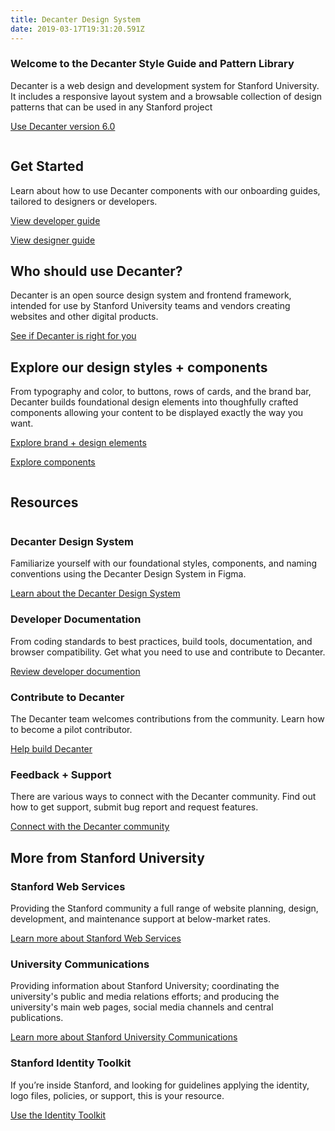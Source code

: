 ```yaml
---
title: Decanter Design System
date: 2019-03-17T19:31:20.591Z
---
```

<section class="homepage">
<section class="section section--welcome fullwidth narrow-content padding-vertical-md inverse">
    <h1>Welcome to the Decanter Style Guide and Pattern Library</h1>
    <p class="su-intro-text">Decanter is a web design and development system for Stanford University. It includes a responsive layout system and a browsable collection of design patterns that can be used in any Stanford project</p>
    <p><a class="su-button" href="page/use-decanter-as-a-developer-installation/">Use Decanter version 6.0</a></p>
</section>

<section class="section section--start fullwidth wide-content padding-vertical-lg inverse">
  <div class="su-card su-card--horizontal su-card--minimal">
    <img src='https://media.githubusercontent.com/media/SU-SWS/decanter-web/nextjs/public/img/ui-components.png' alt='' />
    <div class="su-card__contents">
      <h2>Get Started</h2>
      <p>Learn about how to use Decanter components with our onboarding guides, tailored to designers or developers.</p>
      <p><a href="page/use-decanter-as-a-developer/" class="su-link su-link--action">View developer guide</a></p>
      <p><a href="page/use-decanter-as-a-designer/" class="su-link su-link--action">View designer guide</a></p>
    </div>
  </div>
</section>

<section class="section section--who fullwidth narrow-content padding-vertical-md inverse">
  <div>
      <h2>Who should use Decanter?</h2>
      <p>Decanter is an open source design system and frontend framework, intended for use by Stanford University teams and vendors creating websites and other digital products. </p>
      <a href="page/about-why-decanter" class="su-button">See if Decanter is right for you</a>
  </div>
</section>

<section class="section section--components fullwidth wide-content padding-vertical-lg">
  <div class="su-card su-card--horizontal su-card--minimal">
    <div class="su-card__contents">
      <h2>Explore our design styles + components</h2>
      <p>From typography and color, to buttons,  rows of cards, and the brand bar, Decanter builds foundational design elements into thoughfully crafted components allowing your content to be displayed exactly the way you want.</p>
      <p><a href="page/brand-design-elements/" class="su-link su-link--action">Explore brand + design elements</a></p>
      <p><a href="page/components/" class="su-link su-link--action">Explore components</a></p>
    </div>
    <img src='https://media.githubusercontent.com/media/SU-SWS/decanter-web/nextjs/public/img/components-homepage.jpg' alt='' />
  </div>
</section>

<section class="section section--resources fullwidth wide-content padding-vertical-lg">
    <h2>Resources</h2>
    <div class="flex-container">
    <section class="flex-md-6-of-12">
        <img src="https://media.githubusercontent.com/media/SU-SWS/decanter-web/nextjs/public/img/icon-cubes.png" alt="" />
        <h3>Decanter Design System</h3>
        <p>Familiarize yourself with our foundational styles, components, and naming conventions using the Decanter Design System in Figma.</p>
        <a href="/section-components.html" class="su-link su-link--action">Learn about the Decanter Design System</a>
    </section>
    <section class="flex-md-6-of-12">
        <img src="https://media.githubusercontent.com/media/SU-SWS/decanter-web/nextjs/public/img/icon-file.png" alt="" />
        <h3>Developer Documentation</h3>
        <p>From coding standards to best practices, build tools, documentation, and browser compatibility. Get what you need to use and contribute to Decanter.</p>
        <a href="page/use-decanter-as-a-developer/" class="su-link su-link--action">Review developer documention</a>
    </section>
    <section class="flex-md-6-of-12">
        <img src="https://media.githubusercontent.com/media/SU-SWS/decanter-web/nextjs/public/img/icon-pencil.png" alt="" />
        <h3>Contribute to Decanter</h3>
        <p>The Decanter team welcomes contributions from the community. Learn how to become a pilot contributor.</p>
        <a href="page/about-contributing/" class="su-link su-link--action">Help build Decanter</a>
    </section>
    <section class="flex-md-6-of-12">
        <img src="https://media.githubusercontent.com/media/SU-SWS/decanter-web/nextjs/public/img/icon-comment-alt.png" alt="" />
        <h3>Feedback + Support</h3>
        <p>There are various ways to connect with the Decanter community. Find out how to get support, submit bug report and request features.</p>
        <a href="page/about-contributing-how-to-communicate/" class="su-link su-link--action">Connect with the Decanter community</a>
    </section>
    </div>
</section>

<section class="section section--more-info fullwidth wide-content padding-vertical-lg inverse">
    <h2>More from Stanford University</h2>
    <div class="flex-container">
        <section class="flex-lg-4-of-12">
            <h3>Stanford Web Services</h3>
            <p>Providing the Stanford community a full range of website planning, design, development, and maintenance support at below-market rates.</p>
            <a href="https://uit.stanford.edu/sws" class="su-link--action">Learn more about Stanford Web Services</a>
        </section>
        <section class="flex-lg-4-of-12">
            <h3>University Communications</h3>
            <p>Providing information about Stanford University; coordinating the university's public and media relations efforts; and producing the university's main web pages, social media channels and central publications.</p>
            <a href="https://ucomm.stanford.edu" class="su-link--action">Learn more about Stanford University Communications</a>
        </section>
        <section class="flex-lg-4-of-12">
            <h3>Stanford Identity Toolkit</h3>
            <p>If you’re inside Stanford, and looking for guidelines applying the identity, logo files, policies, or support, this is your resource.</p>
            <a href="https://identity.stanford.edu/" class="su-link--action">Use the Identity Toolkit</a>
        </section>
    </div>
</section>
</section>
